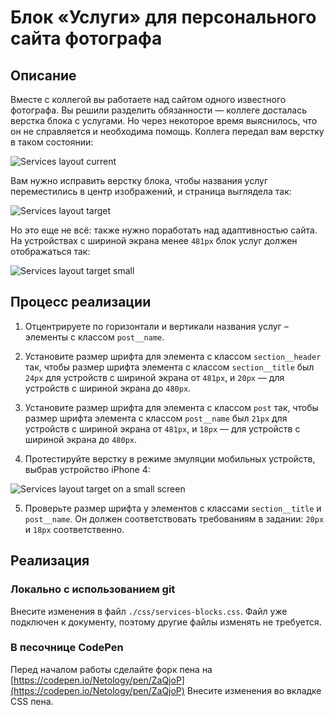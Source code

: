 # Блок «Услуги» для персонального сайта фотографа

## Описание

Вместе с коллегой вы работаете над сайтом одного известного фотографа. Вы решили разделить обязанности — коллеге досталась верстка блока с услугами. Но через некоторое время выяснилось, что он не справляется и необходима помощь. Коллега передал вам верстку в таком состоянии:

![Services layout current](../../sources/media-features-services-current.jpg)

Вам нужно исправить верстку блока, чтобы названия услуг переместились в центр изображений, и страница выглядела так:

![Services layout target](../../sources/media-features-services-target.jpg)

Но это еще не всё: также нужно поработать над адаптивностью сайта. На устройствах с шириной экрана менее `481px` блок услуг должен отображаться так:

![Services layout target small](../../sources/media-features-services-small.jpg)

## Процесс реализации

1. Отцентрируете по горизонтали и вертикали названия услуг – элементы с классом `post__name`.

2. Установите размер шрифта для элемента с классом `section__header` так, чтобы размер шрифта элемента с классом `section__title` был `24px` для устройств с шириной экрана от `481px`, и `20px` — для устройств с шириной экрана до `480px`.

3. Установите размер шрифта для элемента с классом `post` так, чтобы размер шрифта элемента с классом `post__name` был `21px` для устройств с шириной экрана от `481px`, и `18px` — для устройств с шириной экрана до `480px`.

4. Протестируйте верстку в режиме эмуляции мобильных устройств, выбрав устройство iPhone 4:
 
![Services layout target on a small screen](../../sources/media-features-services-step0.jpg)

5. Проверьте размер шрифта у элементов с классами `section__title` и `post__name`. Он должен соответствовать требованиям в задании: `20px` и `18px` соответственно.

## Реализация

### Локально с использованием git

Внесите изменения в файл `./css/services-blocks.css`. Файл уже подключен к документу, поэтому другие файлы изменять не требуется.

### В песочнице CodePen

Перед началом работы сделайте форк пена на [https://codepen.io/Netology/pen/ZaQjoP](https://codepen.io/Netology/pen/ZaQjoP)
Внесите изменения во вкладке CSS пена.